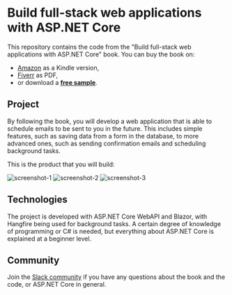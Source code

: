 # Build full-stack web applications with ASP.NET Core

This repository contains the code from the "Build full-stack web applications with ASP.NET Core" book. You can buy the book on:
- [Amazon](https://www.amazon.com/dp/B084VB9P2H) as a Kindle version, 
- [Fiverr](https://www.fiverr.com/s2/ef3a4d937e) as PDF,
- or download a [**free sample**](https://mirceaoprea.net/wp-content/uploads/2020/02/Full-stack-ASP.NET-Core-sample-1.pdf).

## Project

By following the book, you will develop a web application that is able to schedule emails to be sent to you in the future. This includes simple features, such as saving data from a form in the database, to more advanced ones, such as sending confirmation emails and scheduling background tasks.

This is the product that you will build:

![screenshot-1](https://i.imgur.com/EELLd7W.png)
![screenshot-2](https://i.imgur.com/0ZZqoMt.png)
![screenshot-3](https://i.imgur.com/T08i4Bi.png)

## Technologies

The project is developed with ASP.NET Core WebAPI and Blazor, with Hangfire being used for background tasks. A certain degree of knowledge of programming or C# is needed, but everything about ASP.NET Core is explained at a beginner level. 

## Community

Join the [Slack community](https://join.slack.com/t/fullstackaspnetcore/shared_invite/zt-cxssxau9-0U6wpNoYdtpOeZlCQbj96A) if you have any questions about the book and the code, or ASP.NET Core in general.  
